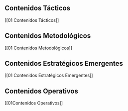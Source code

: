 
##  Contenidos Tácticos

[[01 Contenidos Tácticos]]

## Contenidos Metodológicos

[[01 Contenidos Metodológicos]]


## Contenidos Estratégicos Emergentes

[[01 Contenidos Estratégicos Emergentes]]

## Contenidos Operativos

[[01Contenidos Operativos]]




